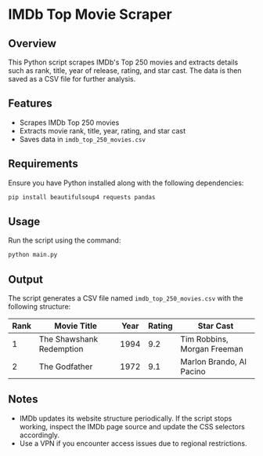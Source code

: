 # IMDb Top Movie Scraper

## Overview
This Python script scrapes IMDb's Top 250 movies and extracts details such as rank, title, year of release, rating, and star cast. The data is then saved as a CSV file for further analysis.

## Features
- Scrapes IMDb Top 250 movies
- Extracts movie rank, title, year, rating, and star cast
- Saves data in `imdb_top_250_movies.csv`

## Requirements
Ensure you have Python installed along with the following dependencies:

```sh
pip install beautifulsoup4 requests pandas
```

## Usage
Run the script using the command:

```sh
python main.py
```

## Output
The script generates a CSV file named `imdb_top_250_movies.csv` with the following structure:

| Rank | Movie Title | Year | Rating | Star Cast |
|------|------------|------|--------|-----------|
| 1    | The Shawshank Redemption | 1994 | 9.2 | Tim Robbins, Morgan Freeman |
| 2    | The Godfather | 1972 | 9.1 | Marlon Brando, Al Pacino |

## Notes
- IMDb updates its website structure periodically. If the script stops working, inspect the IMDb page source and update the CSS selectors accordingly.
- Use a VPN if you encounter access issues due to regional restrictions.

